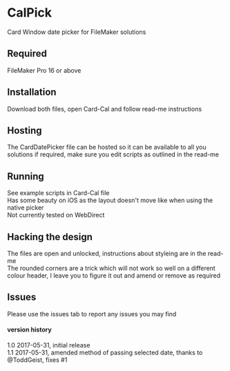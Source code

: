 # CalPick
Card Window date picker for FileMaker solutions

## Required
FileMaker Pro 16 or above

## Installation
Download both files, open Card-Cal and follow read-me instructions

## Hosting
The CardDatePicker file can be hosted so it can be available to all you solutions if required, make sure you edit scripts as outlined in the read-me

## Running
See example scripts in Card-Cal file<br />
Has some beauty on iOS as the layout doesn't move like when using the native picker<br />
Not currently tested on WebDirect

## Hacking the design
The files are open and unlocked, instructions about styleing are in the read-me<br />
The rounded corners are a trick which will not work so well on a different colour header, I leave you to figure it out and amend or remove as required

## Issues
Please use the issues tab to report any issues you may find

#### version history
1.0 2017-05-31, initial release<br />
1.1 2017-05-31, amended method of passing selected date, thanks to @ToddGeist, fixes #1
